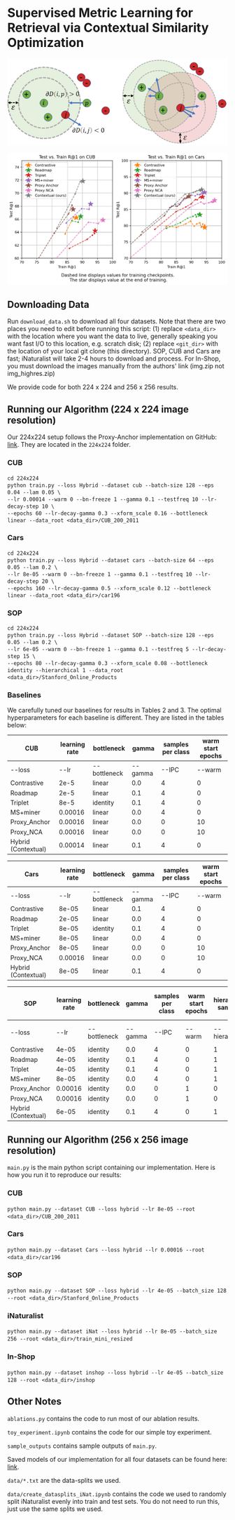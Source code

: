 # Supervised Metric Learning for Retrieval via Contextual Similarity Optimization

![](https://github.com/Chris210634/metric-learning-using-contextual-similarity/raw/main/figures/intuition.png)

![](https://github.com/Chris210634/metric-learning-using-contextual-similarity/raw/main/figures/rebuttal1.png)

## Downloading Data
Run `download_data.sh` to download all four datasets. Note that there are two places you need to edit before running this script: (1) replace `<data_dir>` with the location where you want the data to live, generally speaking you want fast I/O to this location, e.g. scratch disk; (2) replace `<git_dir>` with the location of your local git clone (this directory). SOP, CUB and Cars are fast; iNaturalist will take 2-4 hours to download and process. For In-Shop, you must download the images manually from the authors' link (img.zip not img_highres.zip)

We provide code for both 224 x 224 and 256 x 256 results.

## Running our Algorithm (224 x 224 image resolution)
Our 224x224 setup follows the Proxy-Anchor implementation on GitHub: [link](https://github.com/tjddus9597/Proxy-Anchor-CVPR2020). They are located in the `224x224` folder.

### CUB
```
cd 224x224
python train.py --loss Hybrid --dataset cub --batch-size 128 --eps 0.04 --lam 0.05 \
--lr 0.00014 --warm 0 --bn-freeze 1 --gamma 0.1 --testfreq 10 --lr-decay-step 10 \
--epochs 60 --lr-decay-gamma 0.3 --xform_scale 0.16 --bottleneck linear --data_root <data_dir>/CUB_200_2011
```
### Cars
```
cd 224x224
python train.py --loss Hybrid --dataset cars --batch-size 64 --eps 0.05 --lam 0.2 \
--lr 8e-05 --warm 0 --bn-freeze 1 --gamma 0.1 --testfreq 10 --lr-decay-step 20 \
--epochs 160 --lr-decay-gamma 0.5 --xform_scale 0.12 --bottleneck linear --data_root <data_dir>/car196
```
### SOP
```
cd 224x224
python train.py --loss Hybrid --dataset SOP --batch-size 128 --eps 0.05 --lam 0.2 \
--lr 6e-05 --warm 0 --bn-freeze 1 --gamma 0.1 --testfreq 5 --lr-decay-step 15 \
--epochs 80 --lr-decay-gamma 0.3 --xform_scale 0.08 --bottleneck identity --hierarchical 1 --data_root <data_dir>/Stanford_Online_Products
```
### Baselines
We carefully tuned our baselines for results in Tables 2 and 3. The optimal hyperparameters for each baseline is different. They are listed in the tables below:

| CUB | learning rate | bottleneck | gamma | samples per class | warm start epochs | 
| ---- | ---- | ---- | ---- | ---- | ---- |
| --loss | --lr | --bottleneck | --gamma | --IPC | --warm | 
| Contrastive  | 2e-5 | linear | 0.0 | 4 | 0 | 
| Roadmap | 2e-5 | linear | 0.1 | 4 | 0 | 
| Triplet | 8e-5 | identity | 0.1 | 4 | 0 | 
| MS+miner | 0.00016 | linear | 0.0 | 4 | 0 | 
| Proxy_Anchor | 0.00016 | linear | 0.0 |  0 |  10 | 
| Proxy_NCA | 0.00016 | linear |  0.0 |  0 |  10 | 
| Hybrid (Contextual) | 0.00014 | linear |  0.1 |  4 |  0 | 

| Cars | learning rate | bottleneck | gamma | samples per class | warm start epochs | 
| ---- | ---- | ---- | ---- | ---- | ---- |
| --loss | --lr | --bottleneck | --gamma | --IPC | --warm | 
| Contrastive | 8e-05 | linear | 0.1 | 4 | 0 |
| Roadmap | 2e-05 | linear | 0.0 | 4 | 0 |
| Triplet | 8e-05 | identity | 0.1 | 4 | 0 |
| MS+miner | 8e-05 | linear | 0.0 | 4 | 0 |
| Proxy_Anchor | 8e-05 | linear | 0.0 | 0 | 10 |
| Proxy_NCA | 0.00016 | linear | 0.0 | 0 | 10 |
| Hybrid (Contextual) | 8e-05 | linear | 0.1 | 4 | 0 |

| SOP | learning rate | bottleneck | gamma | samples per class | warm start epochs | hierarchical sampling | number epochs | Learning rate decay step |
| ---- | ---- | ---- | ---- | ---- | ---- | ---- | ---- | ---- |
| --loss | --lr | --bottleneck | --gamma | --IPC | --warm | --hierarchical | --epochs | --lr-decay-step | 
| Contrastive | 4e-05 | identity | 0.0 | 4 | 0 | 1  | 80 | 15 |
| Roadmap | 4e-05 | identity | 0.1 | 4 | 0 | 1  | 80 | 15 |
| Triplet | 4e-05 | identity | 0.1 | 4 | 0 | 1  | 80 | 15 |
| MS+miner | 8e-05 | identity | 0.0 | 4 | 0 | 1  | 80 | 15 |
| Proxy_Anchor | 0.00016 | identity | 0.0 | 0 | 1 | 0  | 115 | 21 |
| Proxy_NCA | 0.00016 | identity | 0.0 | 0 | 1 | 0  | 115 | 21 |
| Hybrid (Contextual) | 6e-05 | identity | 0.1 | 4 | 0 | 1  | 80 | 15 |

## Running our Algorithm (256 x 256 image resolution)
`main.py` is the main python script containing our implementation. Here is how you run it to reproduce our results:

### CUB
```python main.py --dataset CUB --loss hybrid --lr 8e-05 --root <data_dir>/CUB_200_2011```
### Cars
```python main.py --dataset Cars --loss hybrid --lr 0.00016 --root <data_dir>/car196```
### SOP
```python main.py --dataset SOP --loss hybrid --lr 4e-05 --batch_size 128 --root <data_dir>/Stanford_Online_Products```
### iNaturalist
```python main.py --dataset iNat --loss hybrid --lr 8e-05 --batch_size 256 --root <data_dir>/train_mini_resized```
### In-Shop
```python main.py --dataset inshop --loss hybrid --lr 4e-05 --batch_size 128 --root <data_dir>/inshop```

## Other Notes
`ablations.py` contains the code to run most of our ablation results. 

`toy_experiment.ipynb` contains the code for our simple toy experiment.

`sample_outputs` contains sample outputs of `main.py`.

Saved models of our implementation for all four datasets can be found here: [link](https://github.com/Chris210634/metric-learning-using-contextual-similarity/releases/tag/v1.0.0).

`data/*.txt` are the data-splits we used.

`data/create_datasplits_iNat.ipynb` contains the code we used to randomly split iNaturalist evenly into train and test sets. You do not need to run this, just use the same splits we used.
